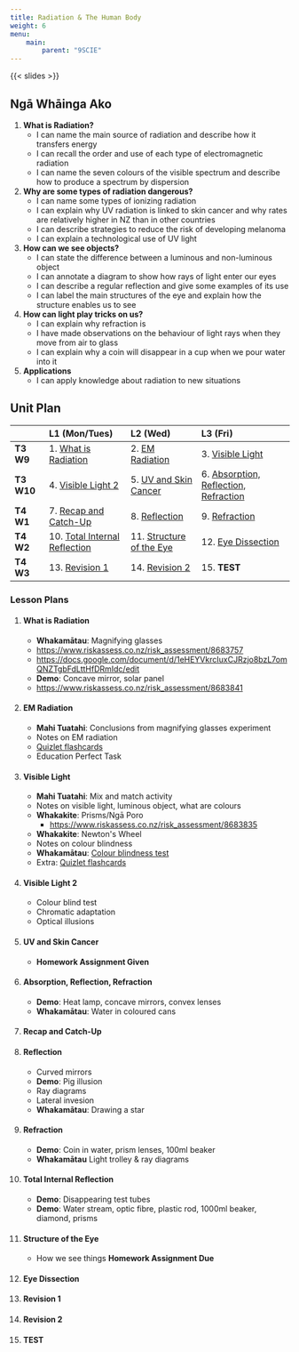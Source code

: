 ```yaml
---
title: Radiation & The Human Body
weight: 6
menu:
    main:
        parent: "9SCIE"
---
```


{{< slides >}}

## Ngā Whāinga Ako

1. __What is Radiation?__
    - I can name the main source of radiation and describe how it transfers energy
    - I can recall the order and use of each type of electromagnetic radiation
    - I can name the seven colours of the visible spectrum and describe how to produce a spectrum by dispersion
2. __Why are some types of radiation dangerous?__
    - I can name some types of ionizing radiation
    - I can explain why UV radiation is linked to skin cancer and why rates are relatively higher in NZ than in other countries
    - I can describe strategies to reduce the risk of developing melanoma
    - I can explain a technological use of UV light
3. __How can we see objects?__
    - I can state the difference between a luminous and non-luminous object
    - I can annotate a diagram to show how rays of light enter our eyes
    - I can describe a regular reflection and give some examples of its use
    - I can label the main structures of the eye and explain how the structure enables us to see
4. __How can light play tricks on us?__
    - I can explain why refraction is
    - I have made observations on the behaviour of light rays when they move from air to glass
    - I can explain why a coin will disappear in a cup when we pour water into it
5. __Applications__
    - I can apply knowledge about radiation to new situations

## Unit Plan

|            | L1 (Mon/Tues)                                               | L2 (Wed)                                          | L3 (Fri)                                                                   |
|:-----------|:------------------------------------------------------------|:--------------------------------------------------|:---------------------------------------------------------------------------|
| __T3 W9__  | 1. [What is Radiation](#what-is-radiation)                  | 2. [EM Radiation](#em-radiation)                  | 3. [Visible Light](#visible-light)                                         |
| __T3 W10__ | 4. [Visible Light 2](#visible-light-2)                      | 5. [UV and Skin Cancer](#uv-and-skin-cancer)      | 6. [Absorption, Reflection, Refraction](#absorption-reflection-refraction) |
| __T4 W1__  | 7. [Recap and Catch-Up](#recap-and-catch-up)                | 8. [Reflection](#reflection)                      | 9. [Refraction](#refraction)                                               |
| __T4 W2__  | 10. [Total Internal Reflection](#total-internal-reflection) | 11. [Structure of the Eye](#structure-of-the-eye) | 12. [Eye Dissection](#eye-dissection)                                      |
| __T4 W3__  | 13. [Revision 1](#revision-1)                               | 14. [Revision 2](#revision-2)                     | 15. __TEST__                                                               |

### Lesson Plans

1. #### What is Radiation
    - __Whakamātau__: Magnifying glasses
    - https://www.riskassess.co.nz/risk_assessment/8683757
    - https://docs.google.com/document/d/1eHEYVkrcIuxCJRzjo8bzL7omQNZTgbFdLttHfDRmIdc/edit
    - __Demo__: Concave mirror, solar panel
    - https://www.riskassess.co.nz/risk_assessment/8683841
2. #### EM Radiation
    - __Mahi Tuatahi__: Conclusions from magnifying glasses experiment
    - Notes on EM radiation
    - [Quizlet flashcards](https://quizlet.com/nz/526266053/electromagnetic-spectrum-flash-cards/)
    - Education Perfect Task
3. #### Visible Light
    - __Mahi Tuatahi__: Mix and match activity
    - Notes on visible light, luminous object, what are colours
    - __Whakakite__: Prisms/Ngā Poro
        - https://www.riskassess.co.nz/risk_assessment/8683835
    - __Whakakite__: Newton's Wheel
    - Notes on colour blindness
    - __Whakamātau__: [Colour blindness test](https://enchroma.com/pages/color-blindness-test?format2=number)
    - Extra: [Quizlet flashcards](https://quizlet.com/nz/526266053/electromagnetic-spectrum-flash-cards/)
4. #### Visible Light 2
    - Colour blind test
    - Chromatic adaptation
    - Optical illusions
5. #### UV and Skin Cancer
    - __Homework Assignment Given__
6. #### Absorption, Reflection, Refraction
    - __Demo__: Heat lamp, concave mirrors, convex lenses
    - __Whakamātau__: Water in coloured cans
7. #### Recap and Catch-Up
8. #### Reflection
    - Curved mirrors
    - __Demo__: Pig illusion
    - Ray diagrams
    - Lateral invesion
    - __Whakamātau__: Drawing a star
9. #### Refraction
    - __Demo__: Coin in water, prism lenses, 100ml beaker
    - __Whakamātau__ Light trolley & ray diagrams
10. #### Total Internal Reflection
    - __Demo__: Disappearing test tubes
    - __Demo__: Water stream, optic fibre, plastic rod, 1000ml beaker, diamond, prisms
11. #### Structure of the Eye
    - How we see things
    __Homework Assignment Due__
12. #### Eye Dissection
13. #### Revision 1
14. #### Revision 2
15. #### __TEST__ 

